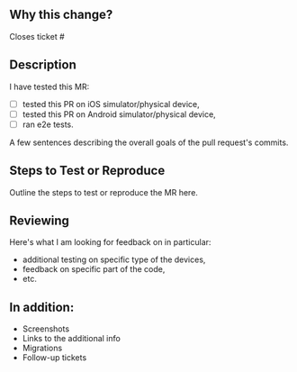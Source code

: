 ## Why this change?

Closes ticket #

## Description

I have tested this MR:

- [ ] tested this PR on iOS simulator/physical device,
- [ ] tested this PR on Android simulator/physical device,
- [ ] ran e2e tests.

A few sentences describing the overall goals of the pull request's commits.

## Steps to Test or Reproduce

Outline the steps to test or reproduce the MR here.

## Reviewing

Here's what I am looking for feedback on in particular:

- additional testing on specific type of the devices,
- feedback on specific part of the code,
- etc.

## In addition:

- Screenshots
- Links to the additional info
- Migrations
- Follow-up tickets
